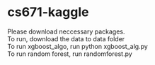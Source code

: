 # cs671-kaggle

Please download neccessary packages.  
To run, download the data to data folder  
To run xgboost_algo, run python xgboost_alg.py  
To run random forest, run randomforest.py